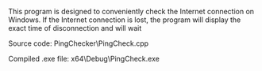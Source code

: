 This program is designed to conveniently check the Internet connection on Windows. If the Internet connection is lost, the program will display the exact time of disconnection and will wait


Source code: PingChecker\PingCheck.cpp

Compiled .exe file: x64\Debug\PingCheck.exe
